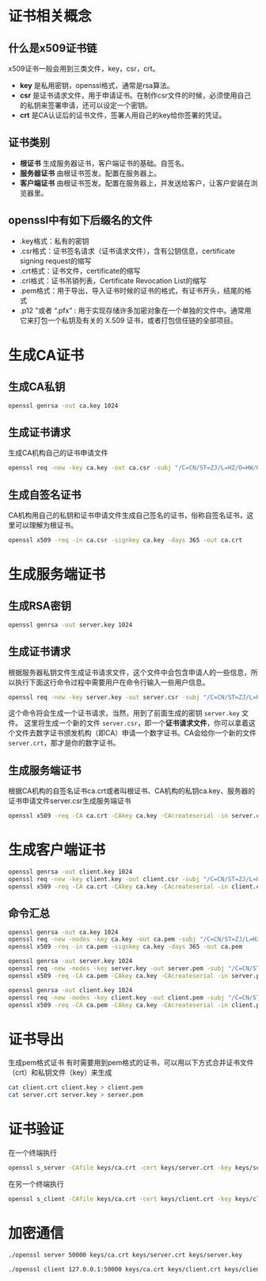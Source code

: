 # 证书相关概念

## 什么是x509证书链

x509证书一般会用到三类文件，key，csr，crt。

- **key** 是私用密钥，openssl格式，通常是rsa算法。
- **csr** 是证书请求文件，用于申请证书。在制作csr文件的时候，必须使用自己的私钥来签署申请，还可以设定一个密钥。
- **crt** 是CA认证后的证书文件，签署人用自己的key给你签署的凭证。

## 证书类别

- **根证书** 生成服务器证书，客户端证书的基础。自签名。
- **服务器证书** 由根证书签发。配置在服务器上。
- **客户端证书** 由根证书签发。配置在服务器上，并发送给客户，让客户安装在浏览器里。

## openssl中有如下后缀名的文件

- .key格式：私有的密钥
- .csr格式：证书签名请求（证书请求文件），含有公钥信息，certificate signing request的缩写
- .crt格式：证书文件，certificate的缩写
- .crl格式：证书吊销列表，Certificate Revocation List的缩写
- .pem格式：用于导出，导入证书时候的证书的格式，有证书开头，结尾的格式
- .p12 "或者 “.pfx” : 用于实现存储许多加密对象在一个单独的文件中。通常用它来打包一个私钥及有关的 X.509 证书，或者打包信任链的全部项目。

# 生成CA证书

## 生成CA私钥

```sh
openssl genrsa -out ca.key 1024
```

## 生成证书请求

生成CA机构自己的证书申请文件

```sh
openssl req -new -key ca.key -out ca.csr -subj "/C=CN/ST=ZJ/L=HZ/O=HW/OU=DDM/CN=root/emailAddress=root@example.com"
```

## 生成自签名证书

CA机构用自己的私钥和证书申请文件生成自己签名的证书，俗称自签名证书，这里可以理解为根证书。

```sh
openssl x509 -req -in ca.csr -signkey ca.key -days 365 -out ca.crt
```

# 生成服务端证书

## 生成RSA密钥

```sh
openssl genrsa -out server.key 1024
```

## 生成证书请求

根据服务器私钥文件生成证书请求文件，这个文件中会包含申请人的一些信息，所以执行下面这行命令过程中需要用户在命令行输入一些用户信息。

```sh
openssl req -new -key server.key -out server.csr -subj "/C=CN/ST=ZJ/L=HZ/O=HW/OU=DDM/CN=root/emailAddress=root@example.com"
```

这个命令将会生成一个证书请求，当然，用到了前面生成的密钥 `server.key` 文件。
这里将生成一个新的文件 `server.csr`，即一个**证书请求文件**，你可以拿着这个文件去数字证书颁发机构（即CA）申请一个数字证书。CA会给你一个新的文件`server.crt`，那才是你的数字证书。

## 生成服务端证书

根据CA机构的自签名证书ca.crt或者叫根证书、CA机构的私钥ca.key、服务器的证书申请文件server.csr生成服务端证书

```sh
openssl x509 -req -CA ca.crt -CAkey ca.key -CAcreateserial -in server.csr -days 365 -out server.crt
```

# 生成客户端证书

```sh
openssl genrsa -out client.key 1024
openssl req -new -key client.key -out client.csr -subj "/C=CN/ST=ZJ/L=HZ/O=HW/OU=DDM/CN=root/emailAddress=root@example.com"
openssl x509 -req -CA ca.crt -CAkey ca.key -CAcreateserial -in client.csr -days 365 -out client.crt
```

## 命令汇总

```sh
openssl genrsa -out ca.key 1024
openssl req -new -nodes -key ca.key -out ca.pem -subj "/C=CN/ST=ZJ/L=HZ/O=HW/OU=DDM/CN=root/emailAddress=root@example.com"
openssl x509 -req -in ca.pem -signkey ca.key -days 365 -out ca.pem

openssl genrsa -out server.key 1024
openssl req -new -nodes -key server.key -out server.pem -subj "/C=CN/ST=ZJ/L=HZ/O=HW/OU=DDM/CN=root/emailAddress=root@example.com"
openssl x509 -req -CA ca.pem -CAkey ca.key -CAcreateserial -in server.pem -days 365 -out server.pem

openssl genrsa -out client.key 1024
openssl req -new -nodes -key client.key -out client.pem -subj "/C=CN/ST=ZJ/L=HZ/O=HW/OU=DDM/CN=root/emailAddress=root@example.com"
openssl x509 -req -CA ca.pem -CAkey ca.key -CAcreateserial -in client.pem -days 365 -out client.pem
```

# 证书导出

生成pem格式证书
有时需要用到pem格式的证书，可以用以下方式合并证书文件（crt）和私钥文件（key）来生成

```sh
cat client.crt client.key > client.pem 
cat server.crt server.key > server.pem
```

# 证书验证

在一个终端执行

```sh
openssl s_server -CAfile keys/ca.crt -cert keys/server.crt -key keys/server.key -Verify 1
```

在另一个终端执行

```sh
openssl s_client -CAfile keys/ca.crt -cert keys/client.crt -key keys/client.key
```

# 加密通信

```sh
./openssl server 50000 keys/ca.crt keys/server.crt keys/server.key
```

```sh
./openssl client 127.0.0.1:50000 keys/ca.crt keys/client.crt keys/client.key
```